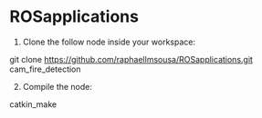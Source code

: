 # ROSapplications

1. Clone the follow node inside your workspace:

git clone https://github.com/raphaellmsousa/ROSapplications.git cam_fire_detection

2. Compile the node:

catkin_make
